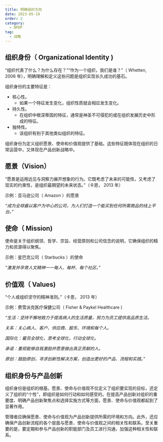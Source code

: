 ```yaml
---
title: 明确组织方向
date: 2023-05-19
order: 2
category:
  - NPDP
tag:
  - 战略
---
```


## 组织身份（ Organizational Identity ) 

“组织代表了什么？为什么存在？”“作为一个组织，我们是谁？”（ Whetten, 2006 年），明确理解和定义这些问题是组织实现长久成功的基石。

组织身份的主要特征是：

* 核心性。
  * 如果一个特征发生变化，组织性质就会相应发生变化。
* 持久性。
  * 在组织中根深蒂固的特征，通常是神圣不可侵犯的或在组织发展历史中形成的特征。
* 独特性。
  * 该组织有别于其他类似组织的特征。

组织身份为定义组织愿景、使命和价值观提供了基础。这些特征既体现在组织的日常运营中，又体现在产品创新战略中。

## 愿景（Vision）

“愿景是运用远见与洞察力展开想象的行为。它既考虑了未来的可能性，又考虑了现实的约束性，是组织最期望的未来状态。”（卡恩， 2013 年）

示例：亚马逊公司（ Amazon ）的愿景

*“成为全球最以客户为中心的公司，为人们打造一个能买到任何所需商品的线上平台。”*

## 使命（ Mission)

使命是关于组织纲领、哲学、宗旨、经营原则和公司信念的说明，它确保组织的精力和资源得以聚焦。

示例：星巴克公司（ Starbucks ）的使命

*“激发并孕育人文精神一一每人、每杯、每个社区。”*

## 价值观（ Values)

“个人或组织坚守的精神准则。”（卡恩， 2013 年）

示例：费雪派克医疗保健公司（ Fisher & Paykel Healthcare ) 

*“生活：坚持不懈地致力于提高病人的生活质量，努力为员工提供高品质生活。*

*关系：关心病人、客户、供应商、股东、环境和每个人。*

*国际化：雇员全球化，思考全球化，行动全球化。*

*承诺：重视能够自我激励并愿意做出真正贡献的人。*

*原创：鼓励原创，寻求创新性解决方案，创造出更好的产品、流程和实践。”*

## 组织身份与产品创新

组织身份是组织的根基。愿景、使命与价值观不仅定义了组织要实现的目标，还定义了组织的“个性”，即组织是如何行动和如何感受的。在提高产品创新对组织的重要度、明确产品创新聚焦点和选择实施方式等方面，愿景、使命与价值观都起到了显著作用。

管理者应确保愿景、使命与价值观为产品创新提供所需的环境和方向。此外，还应确保产品创新流程的各个层面与愿景、使命与价值观之间的相关性和联系。至关重要的是，要定期和参与产品创新的职能部门及员工进行沟通，加强这种相关性和联系。
